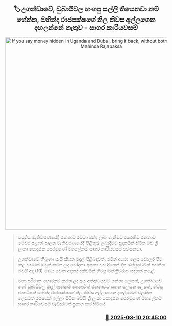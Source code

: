 <p align='center'><b><h2 align='center' title='If you say money hidden in Uganda and Dubai, bring it back, without bothering to seize Mahinda Rajapaksa's official residence - Sagara Kariyawasam'>🏷උගන්ඩාවේ, ඩුබායිවල හංගපු සල්ලි තියෙනවා නම් ගේන්න, මහින්ද රාජපක්ෂගේ නිල නිවස අල්ලගෙන දඟලන්නේ නැතුව - සාගර කාරියවසම්</h2></b></p>
<p align='center'><img src='https://helakuru.sgp1.cdn.digitaloceanspaces.com/esana/images/lib/sagara-kariyawasam-today.jpg' width='600' alt='If you say money hidden in Uganda and Dubai, bring it back, without bothering to seize Mahinda Rajapaksa's official residence - Sagara Kariyawasam'></p>

> පසුගිය මැතිවරණයේදී ජනතාව රවටා ඡන්ද ලබා ගැනීමට එරෙහිව ජනතාව මෙවර පළාත් පාලන මැතිවරණයේදී පිළිතුරු ලබාදීමට සූදානමින් සිටින බව ශ්‍රී ලංකා පොදුජන පෙරමුණේ මහලේකම් සාගර කාරියවසම් පවසනවා.

> උගන්ඩාවේ තිබුණා යැයි කියන මුදල් පිළිබඳවත්, රටින් අයථා ලෙස ඩොලර් පිට කළ බවටත් ඔවුන් කරන ලද චෝදනා අසත්‍ය බව දිනෙන් දින ඔප්පුවෙමින් පවතින බවයි අද (10) මාධ්‍ය වෙත අදහස් දක්වමින් හිටපු මන්ත්‍රීවරයා සඳහන් කළේ.

> මහා පරිමාන හොරකම් කරන ලද අය අත්අඩංගුවට ගන්නා ලෙසත්, උගන්ඩාවේ හෝ ඩුබායිවල මුදල් ඇත්නම් ගෙනැවිත් ජනතාවට සහන සලසන ලෙසත්, හිටපු ජනාධිපති මහින්ද රාජපක්ෂගේ නිල නිවස අල්ලාගෙන දැඟලීමෙන් වළකින ලෙසටත් රජයෙන් ඉල්ලා සිටින බවයි ශ්‍රී ලංකා පොදුජන පෙරමුණේ මහලේකම් සාගර කාරියවසම් වැඩිදුරටත් ප්‍රකාශ කර සිටියේ.



<h3 align='right'><a href='https://www.helakuru.lk/esana/p/108213/'>📅 2025-03-10 20:45:00</a></h3>
